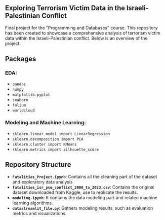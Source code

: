 ## Exploring Terrorism Victim Data in the Israeli-Palestinian Conflict
Final project for the "Programming and Databases" course. This repository has been created to showcase a comprehensive analysis of terrorism victim data within the Israeli-Palestinian conflict. Below is an overview of the project.

## Packages
### EDA:
* `pandas`
* `numpy`
* `matplotlib.pyplot`
* `seaborn`
* `folium`
* `worldcloud`

### Modeling and Machine Learning:
* `sklearn.linear_model import LinearRegression`
* `sklearn.decomposition import PCA`
* `sklearn.cluster import KMeans`
* `sklearn.metrics import silhouette_score`

## Repository Structure
- **`Fatalities_Project.ipynb`**: Contains all the cleaning part of the dataset and exploratory data analysis
- **`fatalities_isr_pse_conflict_2000_to_2023.csv`**: Contains the original dataset downloaded from Kaggle, use to replicate the results.
- **`modeling.ipynb`**: It contains the data modeling part and related machine learning algorithms.
- **`datastreamlit_file.py`**: Gathers modeling results, such as evaluation metrics and visualizations.

